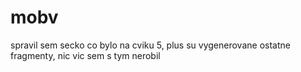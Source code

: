 # mobv
spravil sem secko co bylo na cviku 5, plus su vygenerovane ostatne fragmenty, nic vic sem s tym nerobil
